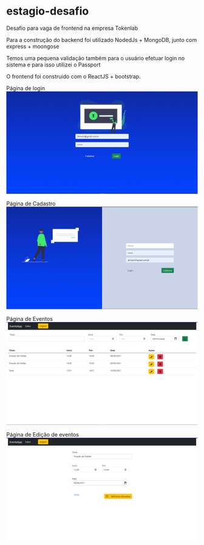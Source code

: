 # estagio-desafio
Desafio para vaga de frontend na empresa Tokenlab

Para a construção do backend foi utilizado NodedJs + MongoDB, junto com express + moongose

Temos uma pequena validação também para o usuário efetuar login no sistema e para isso utilizei o Passport

O frontend foi construido com o ReactJS + bootstrap.

Página de login
![Página de Login](https://github.com/danielVaini/estagio-desafio/blob/master/readme-images/login.png)

Página de Cadastro
![Pagina de login](https://github.com/danielVaini/estagio-desafio/blob/master/readme-images/cadastro.png)

Página de Eventos
![Página de eventos](https://github.com/danielVaini/estagio-desafio/blob/master/readme-images/eventos.png)

Página de Edição de eventos
![Pagina de edição](https://github.com/danielVaini/estagio-desafio/blob/master/readme-images/editar.png)


